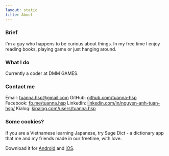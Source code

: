 ```yaml
---
layout: static
title: About
---
```



### Brief
I'm a guy who happens to be curious about things.
In my free time I enjoy reading books, playing game or just hanging around.

### What I do
Currently a coder at DMM GAMES.

### Contact me
Email:&nbsp;[tuanna.hsp@gmail.com](mailto:tuanna.hsp@gmail.com)
GitHub:&nbsp;[github.com/tuanna-hsp](https://github.com/tuanna-hsp)
Facebook:&nbsp;[fb.me/tuanna.hsp](https://www.facebook.com/tuanna.hsp)
LinkedIn:&nbsp;[linkedin.com/in/nguyen-anh-tuan-hsp/](https://www.linkedin.com/in/nguyen-anh-tuan-hsp/)
Kialog:&nbsp;[kipalog.com/users/tuanna.hsp](https://kipalog.com/users/tuanna.hsp/mypage)

### Some cookies?
If you are a Vietnamese learning Japanese, try Suge Dict - a dictionary app that me and my friends made in our freetime, with love.

Download it for [Android](https://play.google.com/store/apps/details?id=com.tasogare.dictionary) and [iOS](https://itunes.apple.com/gb/app/suge-dict-tu-dien-nhat-viet/id1446211651).